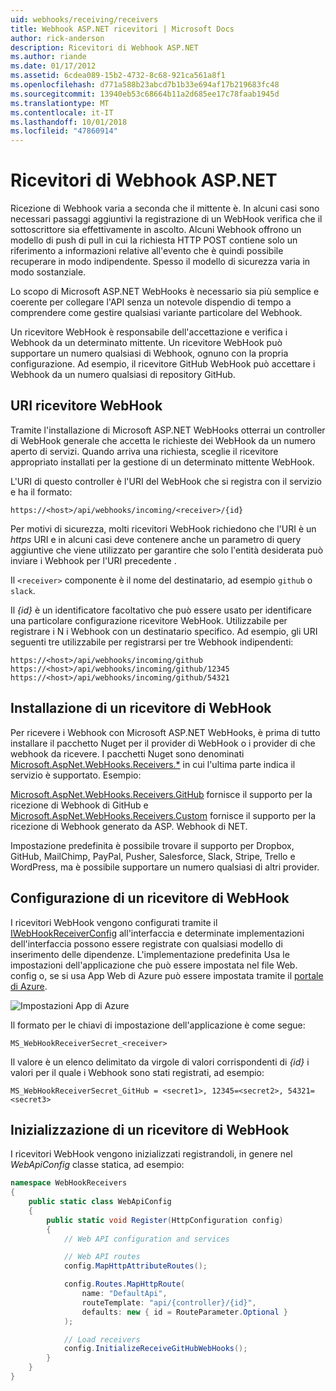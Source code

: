```yaml
---
uid: webhooks/receiving/receivers
title: Webhook ASP.NET ricevitori | Microsoft Docs
author: rick-anderson
description: Ricevitori di Webhook ASP.NET
ms.author: riande
ms.date: 01/17/2012
ms.assetid: 6cdea089-15b2-4732-8c68-921ca561a8f1
ms.openlocfilehash: d771a588b23abcd7b1b33e694af17b219683fc48
ms.sourcegitcommit: 13940eb53c68664b11a2d685ee17c78faab1945d
ms.translationtype: MT
ms.contentlocale: it-IT
ms.lasthandoff: 10/01/2018
ms.locfileid: "47860914"
---
```

# <a name="aspnet-webhooks-receivers"></a>Ricevitori di Webhook ASP.NET

Ricezione di Webhook varia a seconda che il mittente è. In alcuni casi sono necessari passaggi aggiuntivi la registrazione di un WebHook verifica che il sottoscrittore sia effettivamente in ascolto. Alcuni Webhook offrono un modello di push di pull in cui la richiesta HTTP POST contiene solo un riferimento a informazioni relative all'evento che è quindi possibile recuperare in modo indipendente. Spesso il modello di sicurezza varia in modo sostanziale.

Lo scopo di Microsoft ASP.NET WebHooks è necessario sia più semplice e coerente per collegare l'API senza un notevole dispendio di tempo a comprendere come gestire qualsiasi variante particolare del Webhook.

Un ricevitore WebHook è responsabile dell'accettazione e verifica i Webhook da un determinato mittente. Un ricevitore WebHook può supportare un numero qualsiasi di Webhook, ognuno con la propria configurazione. Ad esempio, il ricevitore GitHub WebHook può accettare i Webhook da un numero qualsiasi di repository GitHub.

## <a name="webhook-receiver-uris"></a>URI ricevitore WebHook

Tramite l'installazione di Microsoft ASP.NET WebHooks otterrai un controller di WebHook generale che accetta le richieste dei WebHook da un numero aperto di servizi. Quando arriva una richiesta, sceglie il ricevitore appropriato installati per la gestione di un determinato mittente WebHook.

L'URI di questo controller è l'URI del WebHook che si registra con il servizio e ha il formato:

```
https://<host>/api/webhooks/incoming/<receiver>/{id}
```

Per motivi di sicurezza, molti ricevitori WebHook richiedono che l'URI è un *https* URI e in alcuni casi deve contenere anche un parametro di query aggiuntive che viene utilizzato per garantire che solo l'entità desiderata può inviare i Webhook per l'URI precedente .

Il `<receiver>` componente è il nome del destinatario, ad esempio `github` o `slack`.

Il *{id}* è un identificatore facoltativo che può essere usato per identificare una particolare configurazione ricevitore WebHook. Utilizzabile per registrare i N i Webhook con un destinatario specifico. Ad esempio, gli URI seguenti tre utilizzabile per registrarsi per tre Webhook indipendenti:

```
https://<host>/api/webhooks/incoming/github
https://<host>/api/webhooks/incoming/github/12345
https://<host>/api/webhooks/incoming/github/54321
```

## <a name="installing-a-webhook-receiver"></a>Installazione di un ricevitore di WebHook

Per ricevere i Webhook con Microsoft ASP.NET WebHooks, è prima di tutto installare il pacchetto Nuget per il provider di WebHook o i provider di che webhook da ricevere. I pacchetti Nuget sono denominati [Microsoft.AspNet.WebHooks.Receivers.*](https://www.nuget.org/packages?q=Microsoft.AspNet.WebHooks.Receivers) in cui l'ultima parte indica il servizio è supportato. Esempio:

[Microsoft.AspNet.WebHooks.Receivers.GitHub](https://www.nuget.org/packages?q=Microsoft.AspNet.WebHooks.Receivers.GitHub) fornisce il supporto per la ricezione di Webhook di GitHub e [Microsoft.AspNet.WebHooks.Receivers.Custom](https://www.nuget.org/packages?q=Microsoft.AspNet.WebHooks.Receivers.Custom) fornisce il supporto per la ricezione di Webhook generato da ASP. Webhook di NET.

Impostazione predefinita è possibile trovare il supporto per Dropbox, GitHub, MailChimp, PayPal, Pusher, Salesforce, Slack, Stripe, Trello e WordPress, ma è possibile supportare un numero qualsiasi di altri provider.

## <a name="configuring-a-webhook-receiver"></a>Configurazione di un ricevitore di WebHook

I ricevitori WebHook vengono configurati tramite il [IWebHookReceiverConfig](https://github.com/aspnet/WebHooks/blob/master/src/Microsoft.AspNet.WebHooks.Receivers/WebHooks/IWebHookReceiverConfig.cs) all'interfaccia e determinate implementazioni dell'interfaccia possono essere registrate con qualsiasi modello di inserimento delle dipendenze. L'implementazione predefinita Usa le impostazioni dell'applicazione che può essere impostata nel file Web. config o, se si usa App Web di Azure può essere impostata tramite il [portale di Azure](https://portal.azure.com/).

![Impostazioni App di Azure](_static/AzureAppSettings.png)

Il formato per le chiavi di impostazione dell'applicazione è come segue:

```
MS_WebHookReceiverSecret_<receiver>
```

Il valore è un elenco delimitato da virgole di valori corrispondenti di *{id}* i valori per il quale i Webhook sono stati registrati, ad esempio:

```
MS_WebHookReceiverSecret_GitHub = <secret1>, 12345=<secret2>, 54321=<secret3>
```

## <a name="initializing-a-webhook-receiver"></a>Inizializzazione di un ricevitore di WebHook

I ricevitori WebHook vengono inizializzati registrandoli, in genere nel *WebApiConfig* classe statica, ad esempio:

```csharp
namespace WebHookReceivers
{
    public static class WebApiConfig
    {
        public static void Register(HttpConfiguration config)
        {
            // Web API configuration and services

            // Web API routes
            config.MapHttpAttributeRoutes();

            config.Routes.MapHttpRoute(
                name: "DefaultApi",
                routeTemplate: "api/{controller}/{id}",
                defaults: new { id = RouteParameter.Optional }
            );

            // Load receivers
            config.InitializeReceiveGitHubWebHooks();
        }
    }
}
```

